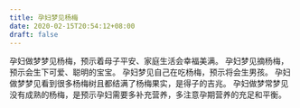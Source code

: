 ```yaml
---
title: 孕妇梦见杨梅
date: 2020-02-15T20:54:12+08:00
draft: false
---
```


孕妇做梦梦见杨梅，预示着母子平安、家庭生活会幸福美满。
孕妇梦见摘杨梅，预示会生下可爱、聪明的宝宝。
孕妇梦见自己在吃杨梅，预示将会生男孩。
孕妇做梦梦见看到很多杨梅树且都结满了杨梅果实，是得子的吉兆。
孕妇做梦常梦见没有成熟的杨梅，是预示孕妇需要多补充营养，多注意孕期营养的充足和平衡。